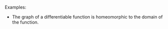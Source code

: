 
Examples:

- The graph of a differentiable function is homeomorphic to the domain of the function.
